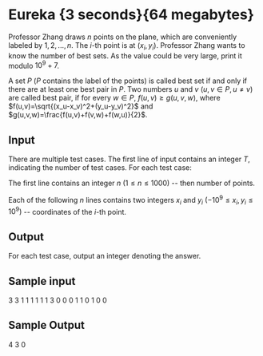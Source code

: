 # Eureka {3 seconds}{64 megabytes}

Professor Zhang draws $n$ points on the plane, which are conveniently labeled by $1, 2, ..., n$. The $i$-th point is at $(x_i,y_i)$. Professor Zhang wants to know the number of best sets. As the value could be very large, print it modulo $10^9+7$.

A set $P$ ($P$ contains the label of the points) is called best set if and only if there are at least one best pair in $P$. Two numbers $u$ and $v$ $(u, v \in P, u \ne v)$ are called best pair, if for every $w \in P$, $f(u,v) \ge g(u,v,w)$, where $f(u,v)=\sqrt{(x_u-x_v)^2+(y_u-y_v)^2}$ and $g(u,v,w)=\frac{f(u,v)+f(v,w)+f(w,u)}{2}$.

## Input

There are multiple test cases. The first line of input contains an integer $T$, indicating the number of test cases. For each test case:

The first line contains an integer $n$ $(1 \le n \le 1000)$ -- then number of points.

Each of the following $n$ lines contains two integers $x_i$ and $y_i$ $(-10^9 \le x_i, y_i \le 10^9)$ -- coordinates of the $i$-th point.

## Output

For each test case, output an integer denoting the answer.

## Sample input

3
3
1 1
1 1
1 1
3
0 0
0 1
1 0
1
0 0

## Sample Output

4
3
0
